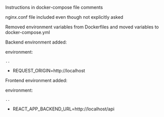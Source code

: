 Instructions in docker-compose file comments

nginx.conf file included even though not explicitly asked

Removed environment variables from Dockerfiles and moved variables to docker-compose.yml

Backend environment added:

environment:

    ..

  - REQUEST_ORIGIN=http://localhost

Frontend environment added:

environment:

    ..

  - REACT_APP_BACKEND_URL=http://localhost/api
